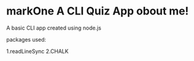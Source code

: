 # markOne A CLI Quiz App obout me!
 
A basic CLI app created using node.js

packages used:

1.readLineSync
2.CHALK


